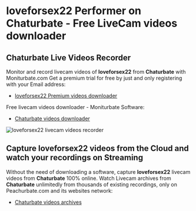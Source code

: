 # loveforsex22 Performer on Chaturbate - Free LiveCam videos downloader

## Chaturbate Live Videos Recorder

Monitor and record livecam videos of **loveforsex22** from **Chaturbate** with Moniturbate.com
Get a premium trial for free by just and only registering with your Email address:
* [loveforsex22 Premium videos downloader](https://moniturbate.com/request-demo-licence-key.html)

Free livecam videos downloader - Moniturbate Software:
* [Chaturbate videos downloader](https://moniturbate.com/moniturbate-download-software.html)

![loveforsex22 livecam videos recorder](https://peachurnet.com/templates/moniturbate-software.png)


## Capture loveforsex22 videos from the Cloud and watch your recordings on Streaming

Without the need of downloading a software, capture **loveforsex22** livecam videos from **Chaturbate** 100% online.
Watch Livecam archives from **Chaturbate** unlimitedly from thousands of existing recordings, only on Peachurbate.com and its websites network:
* [Chaturbate videos archives](https://peachurnet.com/)